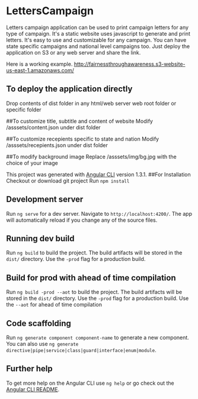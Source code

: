 # LettersCampaign

Letters campaign application can be used to print campaign letters for any type of campaign. It's a static website uses javascript to generate and print letters. It's easy to use and customizable for any campaign. You can have state specific campaigns and national level campaigns too.
Just deploy the application on S3 or any web server and share the link.
  
Here is a working example.
http://fairnessthroughawareness.s3-website-us-east-1.amazonaws.com/


## To deploy the application directly
Drop contents of dist folder in any html/web server web root folder or specific folder 

##To customize title, subtitle and content of website
Modify /asssets/content.json under dist folder

##To customize recepients specific to state and nation
Modify /asssets/recepients.json under dist folder

##To modify background image
Replace /asssets/img/bg.jpg with the choice of your image




This project was generated with [Angular CLI](https://github.com/angular/angular-cli) version 1.3.1.
##For Installation
Checkout or download git project
Run `npm install`

## Development server

Run `ng serve` for a dev server. Navigate to `http://localhost:4200/`. The app will automatically reload if you change any of the source files.

## Running dev build

Run `ng build` to build the project. The build artifacts will be stored in the `dist/` directory. Use the `-prod` flag for a production build.

## Build for prod with ahead of time compilation

Run `ng build -prod --aot` to build the project. The build artifacts will be stored in the `dist/` directory. Use the `-prod` flag for a production build. Use the `--aot` for ahead of time compilation


## Code scaffolding

Run `ng generate component component-name` to generate a new component. You can also use `ng generate directive|pipe|service|class|guard|interface|enum|module`.

## Further help

To get more help on the Angular CLI use `ng help` or go check out the [Angular CLI README](https://github.com/angular/angular-cli/blob/master/README.md).
